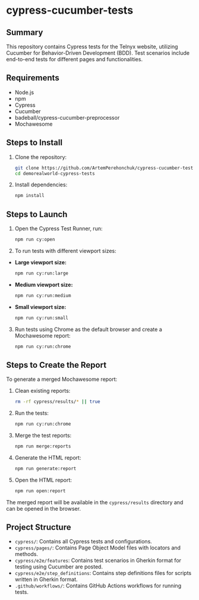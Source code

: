 # cypress-cucumber-tests

## Summary

This repository contains Cypress tests for the Telnyx website, utilizing Cucumber for Behavior-Driven Development (BDD). Test scenarios include end-to-end tests for different pages and functionalities.

## Requirements

- Node.js 
- npm 
- Cypress 
- Cucumber
- badeball/cypress-cucumber-preprocessor
- Mochawesome 

## Steps to Install

1. Clone the repository:
    ```bash
    git clone https://github.com/ArtemPerehonchuk/cypress-cucumber-tests.git
    cd demorealworld-cypress-tests
    ```

2. Install dependencies:
    ```bash
    npm install
    ```

## Steps to Launch

1. Open the Cypress Test Runner, run:
    ```bash
    npm run cy:open
    ```

2. To run tests with different viewport sizes:

- **Large viewport size:**
    ```bash
    npm run cy:run:large
    ```

- **Medium viewport size:**
    ```bash
    npm run cy:run:medium
    ```

- **Small viewport size:**
    ```bash
    npm run cy:run:small
    ```

3. Run tests using Chrome as the default browser and create a Mochawesome report:
    ```bash
    npm run cy:run:chrome
    ```

## Steps to Create the Report

To generate a merged Mochawesome report:

1. Clean existing reports:
    ```bash
    rm -rf cypress/results/* || true
    ```

2. Run the tests:
    ```bash
    npm run cy:run:chrome
    ```

3. Merge the test reports:
    ```bash
    npm run merge:reports
    ```

4. Generate the HTML report:
    ```bash
    npm run generate:report
    ```

5. Open the HTML report:
    ```bash
    npm run open:report
    ```

The merged report will be available in the `cypress/results` directory and can be opened in the browser.

## Project Structure

- `cypress/`: Contains all Cypress tests and configurations.
- `cypress/pages/`: Contains Page Object Model files with locators and methods.
- `cypress/e2e/features`: Contains test scenarios in Gherkin format for testing using Cucumber are posted.
- `cypress/e2e/step_definitions`: Contains step definitions files for scripts written in Gherkin format.
- `.github/workflows/`: Contains GitHub Actions workflows for running tests.